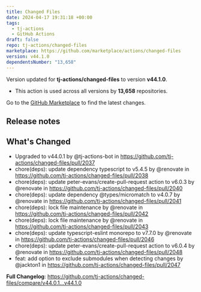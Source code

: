 ```yaml
---
title: Changed Files
date: 2024-04-17 19:31:18 +00:00
tags:
  - tj-actions
  - GitHub Actions
draft: false
repo: tj-actions/changed-files
marketplace: https://github.com/marketplace/actions/changed-files
version: v44.1.0
dependentsNumber: "13,658"
---
```



Version updated for **tj-actions/changed-files** to version **v44.1.0**.
- This action is used across all versions by **13,658** repositories.

Go to the [GitHub Marketplace](https://github.com/marketplace/actions/changed-files) to find the latest changes.

## Release notes

## What's Changed
* Upgraded to v44.0.1 by @tj-actions-bot in https://github.com/tj-actions/changed-files/pull/2037
* chore(deps): update dependency typescript to v5.4.5 by @renovate in https://github.com/tj-actions/changed-files/pull/2038
* chore(deps): update peter-evans/create-pull-request action to v6.0.3 by @renovate in https://github.com/tj-actions/changed-files/pull/2040
* chore(deps): update dependency @types/micromatch to v4.0.7 by @renovate in https://github.com/tj-actions/changed-files/pull/2041
* chore(deps): lock file maintenance by @renovate in https://github.com/tj-actions/changed-files/pull/2042
* chore(deps): lock file maintenance by @renovate in https://github.com/tj-actions/changed-files/pull/2043
* chore(deps): update typescript-eslint monorepo to v7.7.0 by @renovate in https://github.com/tj-actions/changed-files/pull/2046
* chore(deps): update peter-evans/create-pull-request action to v6.0.4 by @renovate in https://github.com/tj-actions/changed-files/pull/2048
* feat: add option to exclude submodules when detecting changes by @jackton1 in https://github.com/tj-actions/changed-files/pull/2047


**Full Changelog**: https://github.com/tj-actions/changed-files/compare/v44.0.1...v44.1.0
